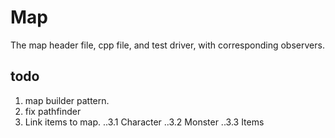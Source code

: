 # Map
The map header file, cpp file, and test driver, with corresponding observers.

## todo
1. map builder pattern.
2. fix pathfinder
3. Link items to map.
..3.1 Character
..3.2 Monster
..3.3 Items
